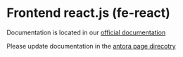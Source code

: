 # Frontend react.js (fe-react)

Documentation is located in our [official documentation](https://www.opendevstack.org/ods-documentation/ods-quickstarters/latest/index.html)

Please update documentation in the [antora page direcotry](https://github.com/opendevstack/ods-quickstarters/tree/master/docs/modules/ROOT/pages)
